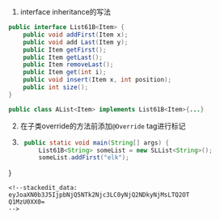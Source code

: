 1. interface inheritance的写法
```java
public interface List61B<Item> {
    public void addFirst(Item x);
    public void add Last(Item y);
    public Item getFirst();
    public Item getLast();
    public Item removeLast();
    public Item get(int i);
    public void insert(Item x, int position);
    public int size();
}
```
```java
public class AList<Item> implements List61B<Item>{...}
```

2. 在子类override的方法前添加`@Override` tag进行标记

3. ```java
	public static void main(String[] args) {
	    List61B<String> someList = new SLList<String>();
	    someList.addFirst("elk");
}
```
<!--stackedit_data:
eyJoaXN0b3J5IjpbNjQ5NTk2Njc3LC0yNjQ2NDkyNjMsLTQ2OT
Q1MzU0XX0=
-->
